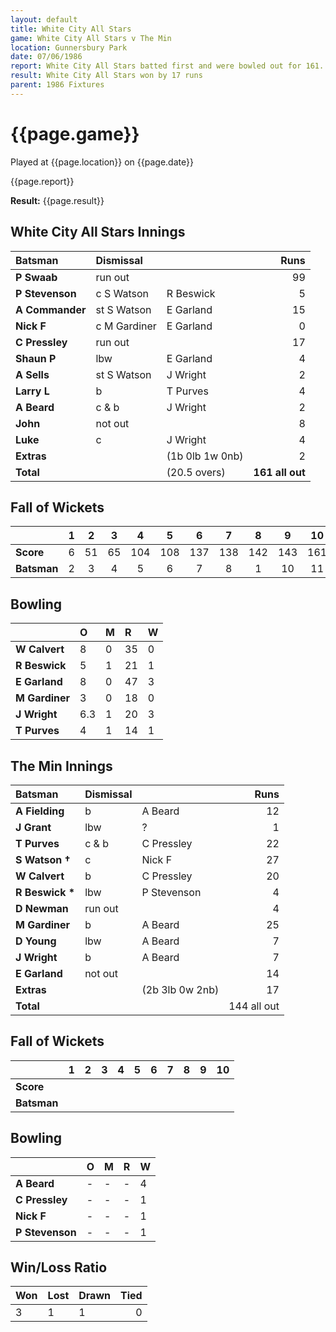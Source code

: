 ```yaml
---
layout: default
title: White City All Stars
game: White City All Stars v The Min
location: Gunnersbury Park
date: 07/06/1986
report: White City All Stars batted first and were bowled out for 161. The Min replied with 144 all out.
result: White City All Stars won by 17 runs
parent: 1986 Fixtures
---
```


# {{page.game}}

Played at {{page.location}} on {{page.date}}

{{page.report}}

**Result:** {{page.result}}

## White City All Stars Innings

| Batsman | Dismissal |  | Runs |
|:---|:---|---|---:|
| **P Swaab** | run out |  | 99 | 
| **P Stevenson** | c S Watson | R Beswick | 5 | 
| **A Commander** | st S Watson | E Garland | 15 | 
| **Nick F** | c M Gardiner | E Garland | 0 | 
| **C Pressley** | run out |  | 17 | 
| **Shaun P** | lbw | E Garland | 4 | 
| **A Sells** | st S Watson | J Wright | 2 | 
| **Larry L** | b | T Purves | 4 | 
| **A Beard** | c & b | J Wright | 2 | 
| **John** | not out |  | 8 | 
| **Luke** | c | J Wright | 4 | 
| **Extras** | | (1b 0lb 1w 0nb) | 2 | 
| **Total** | | (20.5 overs) | **161 all out** | 

## Fall of Wickets

| | 1 | 2 | 3 | 4 | 5 | 6 | 7 | 8 | 9 | 10 |
|---|:---:|:---:|:---:|:---:|:---:|:---:|:---:|:---:|:---:|:---:|
| **Score** | 6 | 51 | 65 | 104 | 108 | 137 | 138 | 142 | 143 | 161 | 
| **Batsman** | 2 | 3 | 4 | 5 | 6 | 7 | 8 | 1 | 10 | 11 | 


## Bowling

| | O | M | R | W |
|---|:---|:---|:---|:---|
| **W Calvert** | 8 | 0 | 35 | 0 | 
| **R Beswick** | 5 | 1 | 21 | 1 | 
| **E Garland** | 8 | 0 | 47 | 3 | 
| **M Gardiner** | 3 | 0 | 18 | 0 | 
| **J Wright** | 6.3 | 1 | 20 | 3 |
| **T Purves** | 4 | 1 | 14 | 1 | 

## The Min Innings

| Batsman | Dismissal |  | Runs |
|:---|:---|---|---:|
| **A Fielding** | b | A Beard | 12 | 
| **J Grant** | lbw | ? | 1 | 
| **T Purves** | c & b | C Pressley | 22 | 
| **S Watson &#8224;** | c | Nick F | 27 | 
| **W Calvert** | b | C Pressley | 20 | 
| **R Beswick &#42;** | lbw | P Stevenson | 4 | 
| **D Newman** | run out |  | 4 | 
| **M Gardiner** | b | A Beard | 25 | 
| **D Young** | lbw | A Beard | 7 | 
| **J Wright** | b | A Beard | 7 | 
| **E Garland** | not out |  | 14 | 
| **Extras** | | (2b 3lb 0w 2nb) | 17 | 
| **Total** | | | 144 all out | 

## Fall of Wickets

| | 1 | 2 | 3 | 4 | 5 | 6 | 7 | 8 | 9 | 10 |
|---|:---:|:---:|:---:|:---:|:---:|:---:|:---:|:---:|:---:|:---:|
| **Score** |  |  |  |  |  |  |  |  |  |  |
| **Batsman** |  |  |  |  |  |  |  |  |  |  |  |


## Bowling

| | O | M | R | W |
|---|:---|:---|:---|:---|
| **A Beard** | - | - | - | 4 | 
| **C Pressley** | - | - | - | 1 | 
| **Nick F** | - | - | - | 1 | 
| **P Stevenson** | - | - | - | 1 | 

## Win/Loss Ratio

| Won | Lost | Drawn | Tied |
|:---|:---|:---|---:|
| 3 | 1 | 1 | 0 |